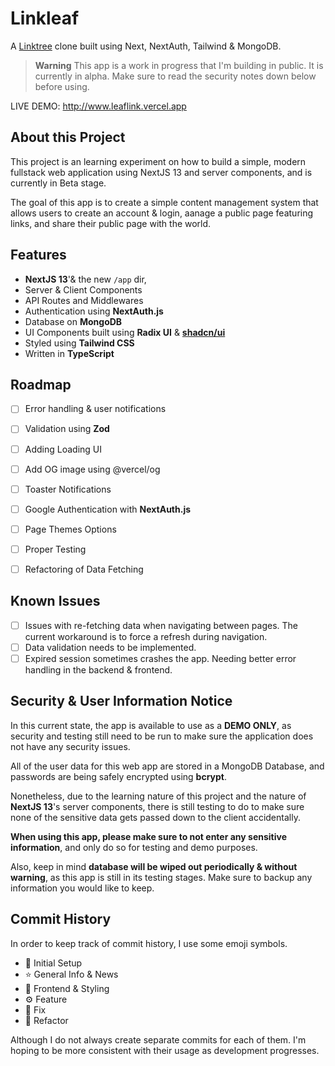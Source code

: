 # Linkleaf

A [Linktree](https://linktr.ee/) clone built using Next, NextAuth, Tailwind & MongoDB.

> **Warning**
> This app is a work in progress that I'm building in public.  It is currently in alpha.  Make sure to read the security notes down below before using.

LIVE DEMO: http://www.leaflink.vercel.app

## About this Project

This project is an learning experiment on how to build a simple, modern fullstack web application using NextJS 13 and server components, and is currently in Beta stage.

The goal of this app is to create a simple content management system that allows users to create an account & login, aanage a public page featuring links, and share their public page with the world.

## Features
- **NextJS 13**'& the new `/app` dir,
- Server & Client Components
- API Routes and Middlewares
- Authentication using **NextAuth.js**
- Database on **MongoDB**
- UI Components built using **Radix UI** & **[shadcn/ui](https://ui.shadcn.com/)**
- Styled using **Tailwind CSS**
- Written in **TypeScript**

## Roadmap

- [ ] Error handling & user notifications
- [ ] Validation using **Zod**
- [ ] Adding Loading UI
- [ ] Add OG image using @vercel/og
- [ ] Toaster Notifications
- [ ] Google Authentication with **NextAuth.js**
- [ ] Page Themes Options
- [ ] Proper Testing
- [ ] Refactoring of Data Fetching


## Known Issues
- [ ] Issues with re-fetching data when navigating between pages.  The current workaround is to force a refresh during navigation.
- [ ] Data validation needs to be implemented.
- [ ] Expired session sometimes crashes the app.  Needing better error handling in the backend & frontend.

## Security & User Information Notice

In this current state, the app is available to use as a **DEMO ONLY**, as security and testing still need to be run to make sure the application does not have any security issues.

All of the user data for this web app are stored in a MongoDB Database, and passwords are being safely encrypted using **bcrypt**.

Nonetheless, due to the learning nature of this project and the nature of **NextJS 13**'s server components, there is still testing to do to make sure none of the sensitive data gets passed down to the client accidentally.

**When using this app, please make sure to not enter any sensitive information**, and only do so for testing and demo purposes.

Also, keep in mind **database will be wiped out periodically & without warning**, as this app is still in its testing stages.  Make sure to backup any information you would like to keep.

## Commit History

In order to keep track of commit history, I use some emoji symbols.

- 👋 Initial Setup
- ⭐ General Info & News
- 🌈 Frontend & Styling
- ⚙️ Feature
- 🔨 Fix
- 📂 Refactor

Although I do not always create separate commits for each of them.  I'm hoping to be more consistent with their usage as development progresses.